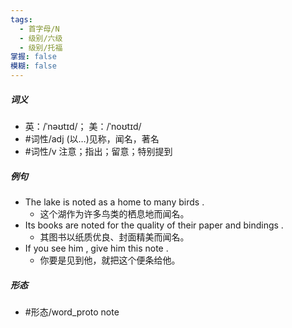 ```yaml
---
tags:
  - 首字母/N
  - 级别/六级
  - 级别/托福
掌握: false
模糊: false
---
```

##### 词义
- 英：/ˈnəʊtɪd/； 美：/ˈnoʊtɪd/
- #词性/adj  (以…)见称，闻名，著名
- #词性/v  注意；指出；留意；特别提到
##### 例句
- The lake is noted as a home to many birds .
	- 这个湖作为许多鸟类的栖息地而闻名。
- Its books are noted for the quality of their paper and bindings .
	- 其图书以纸质优良、封面精美而闻名。
- If you see him , give him this note .
	- 你要是见到他，就把这个便条给他。
##### 形态
- #形态/word_proto note
